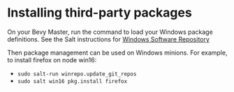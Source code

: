 Installing third-party packages
===============================
On your Bevy Master, run the command to load your Windows package definitions.
See the Salt instructions for [Windows Software Repository](https://docs.saltstack.com/en/latest/topics/windows/windows-package-manager.html)

Then package management can be used on Windows minions.
For example, to install firefox on node win16:
* `sudo salt-run winrepo.update_git_repos`
* `sudo salt win16 pkg.install firefox`
